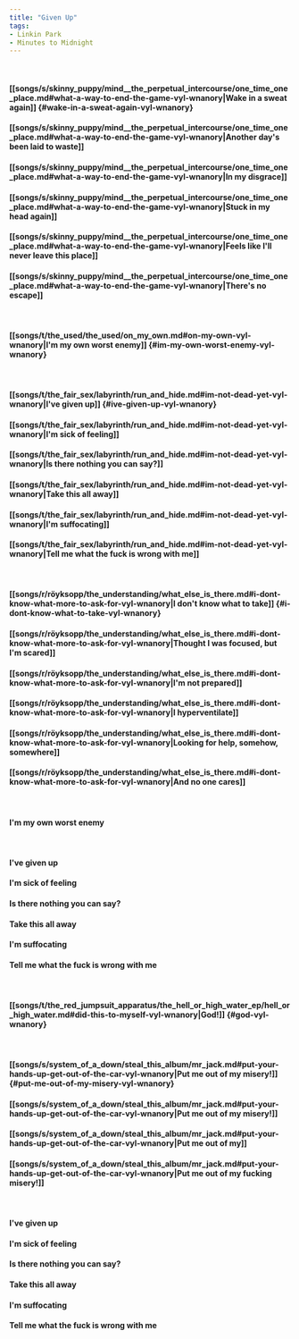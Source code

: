 ```yaml
---
title: "Given Up"
tags:
- Linkin Park
- Minutes to Midnight
---
```

&nbsp;
#### [[songs/s/skinny_puppy/mind__the_perpetual_intercourse/one_time_one_place.md#what-a-way-to-end-the-game-vyl-wnanory|Wake in a sweat again]] {#wake-in-a-sweat-again-vyl-wnanory}
#### [[songs/s/skinny_puppy/mind__the_perpetual_intercourse/one_time_one_place.md#what-a-way-to-end-the-game-vyl-wnanory|Another day's been laid to waste]]
#### [[songs/s/skinny_puppy/mind__the_perpetual_intercourse/one_time_one_place.md#what-a-way-to-end-the-game-vyl-wnanory|In my disgrace]]
#### [[songs/s/skinny_puppy/mind__the_perpetual_intercourse/one_time_one_place.md#what-a-way-to-end-the-game-vyl-wnanory|Stuck in my head again]]
#### [[songs/s/skinny_puppy/mind__the_perpetual_intercourse/one_time_one_place.md#what-a-way-to-end-the-game-vyl-wnanory|Feels like I'll never leave this place]]
#### [[songs/s/skinny_puppy/mind__the_perpetual_intercourse/one_time_one_place.md#what-a-way-to-end-the-game-vyl-wnanory|There's no escape]]
&nbsp;
#### [[songs/t/the_used/the_used/on_my_own.md#on-my-own-vyl-wnanory|I'm my own worst enemy]] {#im-my-own-worst-enemy-vyl-wnanory}
&nbsp;
#### [[songs/t/the_fair_sex/labyrinth/run_and_hide.md#im-not-dead-yet-vyl-wnanory|I've given up]] {#ive-given-up-vyl-wnanory}
#### [[songs/t/the_fair_sex/labyrinth/run_and_hide.md#im-not-dead-yet-vyl-wnanory|I'm sick of feeling]]
#### [[songs/t/the_fair_sex/labyrinth/run_and_hide.md#im-not-dead-yet-vyl-wnanory|Is there nothing you can say?]]
#### [[songs/t/the_fair_sex/labyrinth/run_and_hide.md#im-not-dead-yet-vyl-wnanory|Take this all away]]
#### [[songs/t/the_fair_sex/labyrinth/run_and_hide.md#im-not-dead-yet-vyl-wnanory|I'm suffocating]]
#### [[songs/t/the_fair_sex/labyrinth/run_and_hide.md#im-not-dead-yet-vyl-wnanory|Tell me what the fuck is wrong with me]]
&nbsp;
#### [[songs/r/röyksopp/the_understanding/what_else_is_there.md#i-dont-know-what-more-to-ask-for-vyl-wnanory|I don't know what to take]] {#i-dont-know-what-to-take-vyl-wnanory}
#### [[songs/r/röyksopp/the_understanding/what_else_is_there.md#i-dont-know-what-more-to-ask-for-vyl-wnanory|Thought I was focused, but I'm scared]]
#### [[songs/r/röyksopp/the_understanding/what_else_is_there.md#i-dont-know-what-more-to-ask-for-vyl-wnanory|I'm not prepared]]
#### [[songs/r/röyksopp/the_understanding/what_else_is_there.md#i-dont-know-what-more-to-ask-for-vyl-wnanory|I hyperventilate]]
#### [[songs/r/röyksopp/the_understanding/what_else_is_there.md#i-dont-know-what-more-to-ask-for-vyl-wnanory|Looking for help, somehow, somewhere]]
#### [[songs/r/röyksopp/the_understanding/what_else_is_there.md#i-dont-know-what-more-to-ask-for-vyl-wnanory|And no one cares]]
&nbsp;
#### I'm my own worst enemy
&nbsp;
#### I've given up
#### I'm sick of feeling
#### Is there nothing you can say?
#### Take this all away
#### I'm suffocating
#### Tell me what the fuck is wrong with me
&nbsp;
#### [[songs/t/the_red_jumpsuit_apparatus/the_hell_or_high_water_ep/hell_or_high_water.md#did-this-to-myself-vyl-wnanory|God!]] {#god-vyl-wnanory}
&nbsp;
#### [[songs/s/system_of_a_down/steal_this_album/mr_jack.md#put-your-hands-up-get-out-of-the-car-vyl-wnanory|Put me out of my misery!]] {#put-me-out-of-my-misery-vyl-wnanory}
#### [[songs/s/system_of_a_down/steal_this_album/mr_jack.md#put-your-hands-up-get-out-of-the-car-vyl-wnanory|Put me out of my misery!]]
#### [[songs/s/system_of_a_down/steal_this_album/mr_jack.md#put-your-hands-up-get-out-of-the-car-vyl-wnanory|Put me out of my]]
#### [[songs/s/system_of_a_down/steal_this_album/mr_jack.md#put-your-hands-up-get-out-of-the-car-vyl-wnanory|Put me out of my fucking misery!]]
&nbsp;
#### I've given up
#### I'm sick of feeling
#### Is there nothing you can say?
#### Take this all away
#### I'm suffocating
#### Tell me what the fuck is wrong with me
